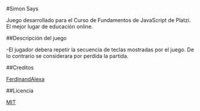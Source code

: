 #Simon Says

Juego desarrollado para el Curso de Fundamentos de JavaScript de Platzi. El mejor lugar de educación online.

##Descripción del juego

-El jugador debera repetir la secuencia de teclas mostradas por el juego.
De lo contrario se considerara por perdida la partida.

##Creditos

[FerdinandAlexa](https://twitter.com/ferdinand_alexa)

##Licencia

[MIT](https://opensource.org/licenses/MIT)